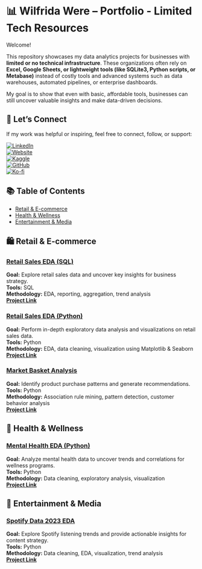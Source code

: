 # 📊 Wilfrida Were – Portfolio - Limited Tech Resources

Welcome!  

This repository showcases my data analytics projects for businesses with **limited or no technical infrastructure**. These organizations often rely on **Excel, Google Sheets, or lightweight tools (like SQLite3, Python scripts, or Metabase)** instead of costly tools and advanced systems such as data warehouses, automated pipelines, or enterprise dashboards.

My goal is to show that even with basic, affordable tools, businesses can still uncover valuable insights and make data-driven decisions.

## 🔗 Let’s Connect  

If my work was helpful or inspiring, feel free to connect, follow, or support:  

[![LinkedIn](https://img.shields.io/badge/LinkedIn-Connect-blue?style=flat&logo=linkedin)](https://linkedin.com/in/wilfridawere/)  
[![Website](https://img.shields.io/badge/Website-Visit-orange?style=flat&logo=google-chrome)](https://www.wilfridawere.com/)  
[![Kaggle](https://img.shields.io/badge/Kaggle-Follow-blue?style=flat&logo=kaggle)](https://kaggle.com/wilfridawere)  
[![GitHub](https://img.shields.io/badge/GitHub-Projects-black?style=flat&logo=github)](https://github.com/Wilfrida-Were)  
[![Ko-fi](https://img.shields.io/badge/Ko--fi-Support-red?style=flat&logo=ko-fi)](https://ko-fi.com/wilfridawere/) 

## 📚 Table of Contents
- [Retail & E-commerce](#retail-e-commerce)
- [Health & Wellness](#health-wellness)
- [Entertainment & Media](#entertainment-media)


<a name="retail-e-commerce"></a>
## 🛍️ Retail & E-commerce

### **[Retail Sales EDA (SQL)](https://github.com/Wilfrida-Were/Retail-Sales-EDA-in-SQL/blob/main/README.md)**
**Goal:** Explore retail sales data and uncover key insights for business strategy.  
**Tools:** SQL  
**Methodology:** EDA, reporting, aggregation, trend analysis  
**[Project Link](https://github.com/Wilfrida-Were/Retail-Sales-EDA-in-SQL/blob/main/README.md)**  

### **[Retail Sales EDA (Python)](https://github.com/Wilfrida-Were/Retail-Sales-EDA-in-Python/blob/main/README.md)**
**Goal:** Perform in-depth exploratory data analysis and visualizations on retail sales data.  
**Tools:** Python  
**Methodology:** EDA, data cleaning, visualization using Matplotlib & Seaborn  
**[Project Link](https://github.com/Wilfrida-Were/Retail-Sales-EDA-in-Python/blob/main/README.md)** 

### **[Market Basket Analysis](https://github.com/Wilfrida-Were/Market-Basket-Analysis/blob/main/README.md)**
**Goal:** Identify product purchase patterns and generate recommendations.  
**Tools:** Python  
**Methodology:** Association rule mining, pattern detection, customer behavior analysis  
**[Project Link](https://github.com/Wilfrida-Were/Market-Basket-Analysis/blob/main/README.md)**


<a name="health-wellness"></a>
## 🧠 Health & Wellness

### **[Mental Health EDA (Python)](https://github.com/Wilfrida-Were/Mental-Health-EDA/blob/main/README.md)**
**Goal:** Analyze mental health data to uncover trends and correlations for wellness programs.  
**Tools:** Python  
**Methodology:** Data cleaning, exploratory analysis, visualization  
**[Project Link](https://github.com/Wilfrida-Were/Mental-Health-EDA/blob/main/README.md)**


<a name="entertainment-media"></a>
## 🎵 Entertainment & Media

### **[Spotify Data 2023 EDA](https://github.com/Wilfrida-Were/Spotify-data-2023-EDA/blob/main/README.md)**
**Goal:** Explore Spotify listening trends and provide actionable insights for content strategy.  
**Tools:** Python  
**Methodology:** Data cleaning, EDA, visualization, trend analysis  
**[Project Link](https://github.com/Wilfrida-Were/Spotify-data-2023-EDA/blob/main/README.md)** 

 


